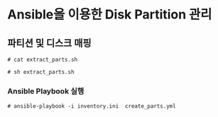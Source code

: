 # Ansible을 이용한 Disk Partition 관리

## 파티션 및 디스크 매핑

```shell
# cat extract_parts.sh

# sh extract_parts.sh
```

### Ansible Playbook 실행

```shell
# ansible-playbook -i inventory.ini  create_parts.yml
```
